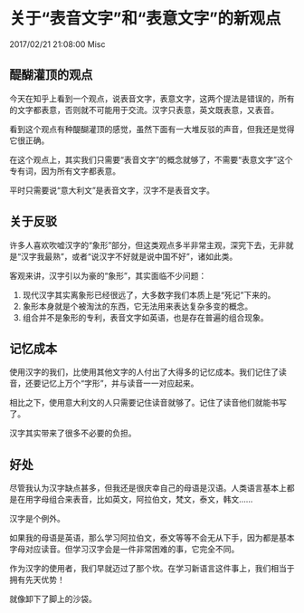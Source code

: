 # 关于“表音文字”和“表意文字”的新观点
2017/02/21 21:08:00
Misc


## 醍醐灌顶的观点

今天在知乎上看到一个观点，说表音文字，表意文字，这两个提法是错误的，所有的文字都表意，否则就不可能用于交流。汉字只表意，英文既表意，又表音。

看到这个观点有种醍醐灌顶的感觉，虽然下面有一大堆反驳的声音，但我还是觉得它很正确。

在这个观点上，其实我们只需要“表音文字”的概念就够了，不需要“表意文字”这个专有词，因为所有文字都表意。

平时只需要说“意大利文”是表音文字，汉字不是表音文字。


## 关于反驳

许多人喜欢吹嘘汉字的“象形”部分，但这类观点多半非常主观，深究下去，无非就是“汉字我最熟”，或者“说汉字不好就是说中国不好”，诸如此类。

客观来讲，汉字引以为豪的“象形”，其实面临不少问题：
1. 现代汉字其实离象形已经很远了，大多数字我们本质上是“死记”下来的。
2. 象形本身就是个被淘汰的东西，它无法用来表达复杂多变的概念。
3. 组合并不是象形的专利，表音文字如英语，也是存在普遍的组合现象。


## 记忆成本

使用汉字的我们，比使用其他文字的人付出了大得多的记忆成本。我们记住了读音，还要记忆上万个“字形”，并与读音一一对应起来。

相比之下，使用意大利文的人只需要记住读音就够了。记住了读音他们就能书写了。

汉字其实带来了很多不必要的负担。


## 好处

尽管我认为汉字缺点甚多，但我还是很庆幸自己的母语是汉语。人类语言基本上都是在用字母组合来表音，比如英文，阿拉伯文，梵文，泰文，韩文……

汉字是个例外。

如果我的母语是英语，那么学习阿拉伯文，泰文等等不会无从下手，因为都是基本字母对应读音。但学习汉字会是一件非常困难的事，它完全不同。

作为汉字的使用者，我们早就迈过了那个坎。在学习新语言这件事上，我们相当于拥有先天优势！

就像卸下了脚上的沙袋。

